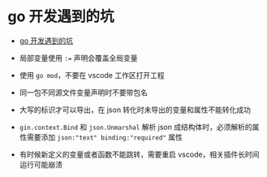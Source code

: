 # go 开发遇到的坑

- [go 开发遇到的坑](#go-%e5%bc%80%e5%8f%91%e9%81%87%e5%88%b0%e7%9a%84%e5%9d%91)

- 局部变量使用 `:=` 声明会覆盖全局变量
- 使用 `go mod`，不要在 vscode 工作区打开工程
- 同一包不同源文件变量声明时不要带包名
- 大写的标识才可以导出，在 json 转化时未导出的变量和属性不能转化成功
- `gin.context.Bind` 和 `json.Unmarshal` 解析 json 成结构体时，必须解析的属性需要添加 `json:"text" binding:"required"` 属性
- 有时候新定义的变量或者函数不能跳转，需要重启 vscode，相关插件长时间运行可能崩溃
